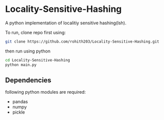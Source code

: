 # Locality-Sensitive-Hashing

A python implementation of localitiy sensitive hashing(lsh).

To run, clone repo first using:
```sh
git clone https://github.com/rohith203/Locality-Sensitive-Hashing.git
```
then run using python
```sh
cd Locality-Sensitive-Hashing
python main.py
```

## Dependencies
following python modules are required:
- pandas
- numpy
- pickle
